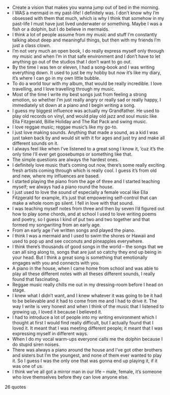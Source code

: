  - Create a vision that makes you wanna jump out of bed in the morning.
 - I WAS a mermaid in my past-life! I definitely was. I don’t know why I’m obsessed with them that much, which is why I think that somehow in my past-life I must have just lived underwater or something. Maybe I was a fish or a dolphin, but I do believe in mermaids.
 - I think a lot of people assume from my music and stuff I’m constantly talking about deep and meaningful things, but then with my friends I’m just a class clown.
 - I’m not very much an open book, I do really express myself only through my music and when I’m in that safe environment and I don’t have to let anything go out of the studios that I don’t want to go out.
 - By the time I was ten or eleven, I had a song-book and I was writing everything down. It used to just be my hobby but now it’s like my diary, it’s where I can go in my own little bubble.
 - To do a world tour with my album, that would be really incredible. I love travelling, and I love travelling through my music.
 - Most of the time I write my best songs just from feeling a strong emotion, so whether I’m just really angry or really sad or really happy, I immediately sit down at a piano and I begin writing a song.
 - I guess my biggest influence was actually my Grandfather. He used to play old records on vinyl, and would play old jazz and soul music like Ella Fitzgerald, Billie Holiday and The Rat Pack and swing music.
 - I love reggae music; reggae music’s like my go-to.
 - I just love making sounds. Anything that made a sound, as a kid I was just taken back by and would sit with it for ages and just try and make all different sounds on it.
 - I always feel like when I’ve listened to a great song I know it, ’cuz it’s the only time I’ll ever get goosebumps or something like that.
 - The simple questions are always the hardest ones.
 - I definitely love music that’s coming out now, there’s some really exciting fresh artists coming through which is really cool. I guess it’s from old and new, where my influences are based.
 - I started playing the piano from the age of three and I started teaching myself; we always had a piano round the house.
 - I just used to love the sound of especially a female vocal like Ella Fitzgerald for example, it’s just that empowering self-control that can make a whole room go silent. I fell in love with that sound.
 - I was teaching myself notes from three and then by seven I’d figured out how to play some chords, and at school I used to love writing poems and poetry, so I guess I kind of put two and two together and that formed my songwriting from an early age.
 - From an early age I’ve written songs and played the piano.
 - I think I was a mermaid and I used to swim the shores or Hawaii and used to pop up and see coconuts and pineapples everywhere.
 - I think there’s thousands of good songs in the world – the songs that we can all sing along to, songs that are just so catchy they end up being in your head. But I think a great song is something that emotionally engages with you and connects with you.
 - A piano in the house, when I came home from school and was able to play all these different notes with all theses different sounds, I really found that fascinating.
 - Reggae music really chills me out in my dressing-room before I head on stage.
 - I knew what I didn’t want, and I knew whatever it was going to be it had to be believable and it had to come from me and I had to drive it. The way I write is very honest and when I think of the music that I listened to growing up, I loved it because I believed it.
 - I had to introduce a lot of people into my writing environment which I thought at first I would find really difficult, but I actually found that I loved it. It meant that I was meeting different people; it meant that I was expressing myself in different ways.
 - When I do my vocal warm-ups everyone calls me the dolphin because I do stupid siren noises.
 - There was always a piano around the house and I’ve got other brothers and sisters but I’m the youngest, and none of them ever wanted to play it. So I guess I was the only one that was gonna end up playing it, if it was one of us.
 - I think we’ve all got a mirror man in our life – male, female, it’s someone who love themselves before they can love anyone else.

26 quotes